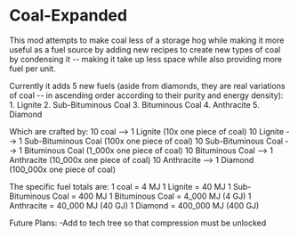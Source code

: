 # Coal-Expanded
This mod attempts to make coal less of a storage hog while making it more useful as a fuel source by adding new recipes to create new types of coal by condensing it -- making it take up less space while also providing more fuel per unit.

Currently it adds 5 new fuels (aside from diamonds, they are real variations of coal -- in ascending order according to their purity and energy density):
      1. Lignite
      2. Sub-Bituminous Coal
      3. Bituminous Coal
      4. Anthracite
      5. Diamond

Which are crafted by:
	10 coal			             --> 1 Lignite             (10x one piece of coal)
	10 Lignite 		           --> 1 Sub-Bituminous Coal (100x one piece of coal)
	10 Sub-Bituminous Coal   --> 1 Bituminous Coal     (1_000x one piece of coal)
	10 Bituminous Coal 	     --> 1 Anthracite          (10_000x one piece of coal)
  10 Anthracite		         --> 1 Diamond             (100_000x one piece of coal)

  The specific fuel totals are:
  1 coal = 4 MJ
  1 Lignite = 40 MJ
  1 Sub-Bituminous Coal = 400 MJ
  1 Bituminous Coal = 4_000 MJ (4 GJ)
  1 Anthracite = 40_000 MJ (40 GJ)
  1 Diamond = 400_000 MJ (400 GJ)

Future Plans:
-Add to tech tree so that compression must be unlocked
